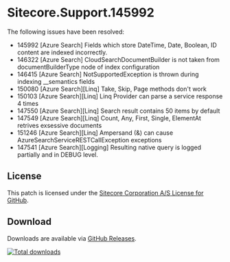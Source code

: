 # Sitecore.Support.145992
The following issues have been resolved:
* 145992 [Azure Search] Fields which store DateTime, Date, Boolean, ID content are indexed incorrectly.
* 146322 [Azure Search] CloudSearchDocumentBuilder is not taken from documentBuilderType node of index configuration 
* 146415 [Azure Search] NotSupportedException is thrown during indexing __semantics fields 
* 150080 [Azure Search][Linq] Take, Skip, Page methods don't work
* 150103 [Azure Search][Linq] Linq Provider can parse a service response 4 times
* 147550 [Azure Search][Linq] Search result contains 50 items by default
* 147549 [Azure Search][Linq] Count, Any, First, Single, ElementAt retrives exsessive documents
* 151246 [Azure Search][Linq] Ampersand (&) can cause AzureSearchServiceRESTCallException exceptions
* 147541 [Azure Search][Logging] Resulting native query is logged partially and in DEBUG level.


## License  
This patch is licensed under the [Sitecore Corporation A/S License for GitHub](https://github.com/sitecoresupport/Sitecore.Support.145992/blob/master/LICENSE).  

## Download  
Downloads are available via [GitHub Releases](https://github.com/sitecoresupport/Sitecore.Support.145992/releases).  

[![Total downloads](https://img.shields.io/github/downloads/SitecoreSupport/Sitecore.Support.145992/total.svg)](https://github.com/SitecoreSupport/Sitecore.Support.145992/releases)
